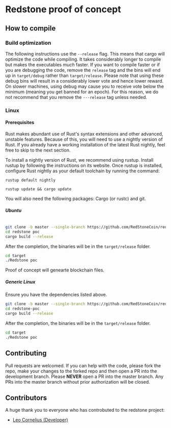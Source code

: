 # Redstone proof of concept

## How to compile

### Build optimization

The following instructions use the ```--release``` flag. This means that cargo will optimize the code while compiling. It takes considerably longer to compile but makes the executables *much* faster. If you want to compile faster or if you are debugging the code, remove the ```release``` tag and the bins will end up in ```target/debug``` rather than ```target/release```. Please note that using these debug bins will result in a considerably lower vote and hence lower reward. On slower machines, using debug may cause you to receive vote below the minimum (meaning you get banned for an epoch). For this reason, we do not recommend that you remove the ```---release``` tag unless needed.
### Linux

#### Prerequisites
Rust makes abundant use of Rust's syntax extensions and other advanced, unstable features. Because of this, you will need to use a nightly version of Rust. If you already have a working installation of the latest Rust nightly, feel free to skip to the next section.

To install a nightly version of Rust, we recommend using rustup. Install rustup by following the instructions on its website. Once rustup is installed, configure Rust nightly as your default toolchain by running the command:
```
rustup default nightly
```

```
rustup update && cargo update
```
You will also need the following packages: Cargo (or rustc) and git.

##### Ubuntu

```bash

git clone -b master --single-branch https://github.com/RedStoneCoin/redstone-poc
cd redstone poc
cargo build --release
```

After the completion, the binaries will be in the `target/release` folder.

```bash
cd target
./Redstone poc
```
Proof of concept will genearte blockchain files.

##### Generic Linux

Ensure you have the dependencies listed above.


```bash
git clone -b master --single-branch https://github.com/RedStoneCoin/redstone-poc
cd redstone-poc
cargo build --release
```
After the completion, the binaries will be in the `target/release` folder.

```bash
cd target
./Redstone poc
```


## Contributing
Pull requests are welcomed. If you can help with the code, please fork the repo, make your changes to the forked repo and then open a PR into the development branch. Please <b>NEVER</b> open a PR into the master branch. Any PRs into the master branch without prior authorization will be closed.

## Contributors
A huge thank you to everyone who has controbuted to the redstone project:
- [Leo Cornelius (Developer) ](https://github.com/LeoCornelius)

